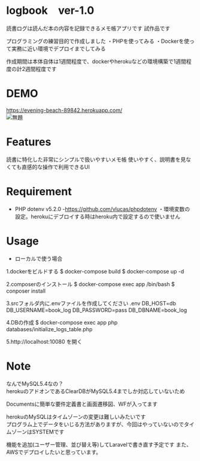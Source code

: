 # logbook　ver-1.0

読書ログは読んだ本の内容を記録できるメモ帳アプリです
試作品です

プログラミングの練習目的で作成しました
・PHPを使ってみる
・Dockerを使って実務に近い環境でデプロイまでしてみる

作成期間は本体自体は1週間程度で、dockerやherokuなどの環境構築で1週間程度の計2週間程度です

# DEMO

https://evening-beach-89842.herokuapp.com/  
![無題](https://user-images.githubusercontent.com/70951570/100832821-f5a1b680-34ab-11eb-8fda-7b58408cd7d0.png)


# Features

読書に特化した非常にシンプルで扱いやすいメモ帳
使いやすく、説明書を見なくても直感的な操作で利用できるUI

# Requirement

* PHP dotenv v5.2.0
  -https://github.com/vlucas/phpdotenv
  ・環境変数の設定。herokuにデブロイする時はheroku内で設定するので使いません

# Usage

* ローカルで使う場合

1.dockerをビルドする
  $ docker-compose build
  $ docker-compose up -d

2.composerのインストール
  $ docker-compose exec app /bin/bash
  $ conposer install

3.srcフォルダ内に.envファイルを作成してください
  .env
    DB_HOST=db
    DB_USERNAME=book_log
    DB_PASSWORD=pass
    DB_DBNAME=book_log

4.DBの作成
  $ docker-compose exec app php databases/initialize_logs_table.php

5.http://localhost:10080 を開く

# Note

なんでMySQL5.4なの？  
herokuのアドオンであるClearDBがMySQL5.4までしか対応していないため

Documentsに簡単な要件定義書と画面遷移図、WFが入ってます

herokuのMySQLはタイムゾーンの変更は難しいみたいです  
プログラム上でデータをいじる方法がありますが、今回はやっていないのでタイムゾーンはSYSTEMです

機能を追加(ユーザー管理、並び替え等)してLaravelで書き直す予定です
また、AWSでデプロイしたいと思っています。
